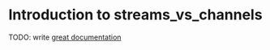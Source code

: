# Introduction to streams_vs_channels

TODO: write [great documentation](http://jacobian.org/writing/what-to-write/)
